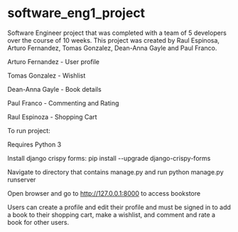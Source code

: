 # software_eng1_project
Software Engineer project that was completed with a team of 5 developers over the course of 10 weeks. 
This project was created by Raul Espinosa, Arturo Fernandez, Tomas Gonzalez, Dean-Anna Gayle and Paul Franco.

Arturo Fernandez - User profile

Tomas Gonzalez -   Wishlist

Dean-Anna Gayle -  Book details

Paul Franco -      Commenting and Rating

Raul Espinoza -    Shopping Cart

To run project:

Requires Python 3 

Install django crispy forms: pip install --upgrade django-crispy-forms

Navigate to directory that contains manage.py and run python manage.py runserver

Open browser and go to http://127.0.0.1:8000 to access bookstore

Users can create a profile and edit their profile and must be signed in to add a book to their shopping cart, make a wishlist, and comment and rate a book for other users.

